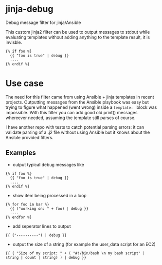 # jinja-debug
Debug message filter for jinja/Ansible

This custom jinja2 filter can be used to output messages to stdout while evaluating templates without adding anything to the template result, it is invisble.

```jinja
{% if foo %}
  {{ "foo is true" | debug }}
  .... 
{% endif %}
```

# Use case
The need for this filter came from using Ansible + jinja templates in recent projects. Outputting messages from the Ansible playbook was easy but trying to figure what happened (went wrong) inside a `template: ` block was impossible.
With this filter you can add good old print() messages whereever needed, assuming the template still parses of course. 

I have another repo with tests to catch potential parsing errors: it can validate parsing of a .j2 file without using Ansible but it knows about the Ansible provided filters.

## Examples
- output typical debug messages like 
```jinja
{% if foo %} 
  {{ "foo is true" | debug }}
  ....
{% endif %}
```
- show item being processed in a loop
```jinja
{% for foo in bar %} 
  {{ ("working on: " + foo) | debug }}
  ....
{% endfor %}
```
- add seperator lines to output
```jinja
{{ ("----------") | debug }}
``` 
- output the size of a string (for example the user_data script for an EC2)
```jinja
{{ ( "Size of my script: " + ( "#!/bin/bash \n my bash script" | string | count | string) ) | debug }}
``` 
